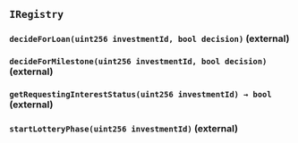 ## `IRegistry`






### `decideForLoan(uint256 investmentId, bool decision)` (external)





### `decideForMilestone(uint256 investmentId, bool decision)` (external)





### `getRequestingInterestStatus(uint256 investmentId) → bool` (external)





### `startLotteryPhase(uint256 investmentId)` (external)






